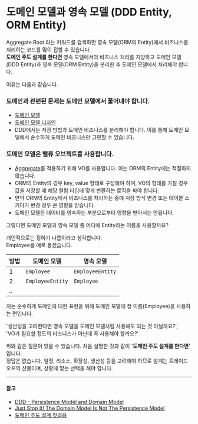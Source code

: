 # 도메인 모델과 영속 모델 (DDD Entity, ORM Entity)

Aggregate Root 라는 키워드를 검색하면 영속 모델(ORM의 Entity)에서 비즈니스를 처리하는 코드를 많이 접할 수 있습니다.   
**도메인 주도 설계를 한다면** 영속 모델에서의 비즈니스 처리를 지양하고 도메인 모델(DDD Entity)과 영속 모델(ORM Entity)을 분리한 후 도메인 모델에서 처리해야 합니다.

이유는 다음과 같습니다.

### 도메인과 관련된 문제는 도메인 모델에서 풀어내야 합니다.

* [도메인 모델](https://martinfowler.com/eaaCatalog/domainModel.html)
* [도메인 모델 디자인](https://learn.microsoft.com/ko-kr/dotnet/architecture/microservices/microservice-ddd-cqrs-patterns/microservice-domain-model#the-domain-entity-pattern)
* DDD에서는 저장 방법과 도메인 비즈니스를 분리해야 합니다. 이를 통해 도메인 모델에서 순수하게 도메인 비즈니스만 고민할 수 있습니다.

### 도메인 모델은 밸류 오브젝트를 사용합니다.

* [Aggregate](https://martinfowler.com/bliki/DDD_Aggregate.html)를 적용하기 위해 VO를 사용합니다. 이는 ORM의 Entity에는 적절하지 않습니다.
* ORM의 Entity의 경우 key, value 형태로 구성해야 하며, VO의 형태를 가질 경우 값을 저장할 때 해당 컬럼 타입에 맞게 변환하는 로직을 짜야 합니다.
* 만약 ORM의 Entity에서 비즈니스를 처리하는 중에 저장 방식 변경 또는 테이블 스키마가 변경 경우 큰 영향을 받습니다.
* 도메인 모델은 데이터를 영속하는 부분으로부터 영향을 받아서는 안됩니다.

그렇다면 도메인 모델과 영속 모델 중 어디에 Entity라는 이름을 사용할까요?

개인적으로는 정하기 나름이라고 생각합니다.   
Employee를 예로 들겠습니다.

| 방법 | 도메인 모델         | 영속 모델            |
|----|----------------|------------------|
| 1  | `Employee`     | `EmployeeEntity` |
| 2  | `EmployeeEntity` | `Employee`       |
| .. |                |                  |

저는 순수하게 도메인에 대한 표현을 위해 도메인 모델에 정 이름(Employee)을 사용하는 편입니다.

'생산성을 고려한다면 영속 모델을 도메인 모델처럼 사용해도 되는 것 아닐까요?',   
'VO가 필요할 정도의 비즈니스가 아닌데 꼭 사용해야 할까요?'

위와 같은 질문이 있을 수 있습니다. 처음 설명한 것과 같이 '**도메인 주도 설계를 한다면**' 입니다.   
정답은 없습니다. 일정, 리소스, 확장성, 생산성 등을 고려해야 하므로 설계는 트레이드 오프의 산물이며, 상황에 맞는 선택을 해야 합니다.


---

#### 참고

* [DDD - Persistence Model and Domain Model](https://stackoverflow.com/questions/14024912/ddd-persistence-model-and-domain-model)
* [Just Stop It! The Domain Model Is Not The Persistence Model](https://blog.sapiensworks.com/post/2012/04/07/Just-Stop-It!-The-Domain-Model-Is-Not-The-Persistence-Model.aspx)
* [도메인 주도 설계 첫걸음](https://books.google.co.kr/books?id=rEMtzwEACAAJ&dq=%EB%8F%84%EB%A9%94%EC%9D%B8+%EC%A3%BC%EB%8F%84+%EC%84%A4%EA%B3%84+%EC%B2%AB%EA%B1%B8%EC%9D%8C&hl=ko&sa=X&redir_esc=y)
